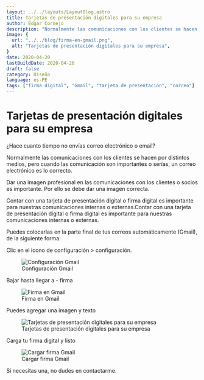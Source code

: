```yaml
---
layout: ../../layouts/LayoutBlog.astro
title: Tarjetas de presentación digitales para su empresa
author: Edgar Cornejo
description: "Normalmente las comunicaciones con los clientes se hacen por distintos medios, pero cuando las comunicación son importantes o serías, un correo electrónico es lo correcto. Dar una imagen profesional en las comunicaciones con los clientes o socios es importante. Por ello se debe dar una imagen correcta."
image: {
  url: "../../blog/firma-en-gmail.png",
  alt: "Tarjetas de presentación digitales para su empresa",
}  
date: 2020-04-20
lastBuildDate: 2020-04-20
draft: false
category: Diseño
language: es-PE
tags: ["firma digital", "Gmail", "tarjeta de presentación", "correo"]
---
```


# Tarjetas de presentación digitales para su empresa

¿Hace cuanto tiempo no envías correo electrónico o email?

Normalmente las comunicaciones con los clientes se hacen por distintos medios, pero cuando las comunicación son importantes o serías, un correo electrónico es lo correcto.

Dar una imagen profesional en las comunicaciones con los clientes o socios es importante. Por ello se debe dar una imagen correcta.

Contar con una tarjeta de presentación digital o firma digital es importante para nuestras comunicaciones internas o externas.Contar con una tarjeta de presentación digital o firma digital es importante para nuestras comunicaciones internas o externas.

Puedes colocarlas en la parte final de tus correos automáticamente (Gmail), de la siguiente forma:

Clic en el icono de configuración > configuración.

<figure>
  <img src="../../blog/configuracion-gmail.png" alt="Configuración Gmail"/>
  <figcaption>Configuración Gmail</figcaption>
</figure>

Bajar hasta llegar a - firma

<figure>
  <img src="../../blog/firma-en-gmail.png" alt="Firma en Gmail"/>
  <figcaption>Firma en Gmail</figcaption>
</figure>

Puedes agregar una imagen y texto

<figure>
  <img src="../../blog/firma-en-gmail.png" alt="Tarjetas de presentación digitales para su empresa"/>
  <figcaption>Tarjetas de presentación digitales para su empresa</figcaption>
</figure>

Carga tu firma digital y listo

<figure>
  <img src="../../blog/cargar-firma-gmail.png" alt="Cargar firma Gmail"/>
  <figcaption>Cargar firma Gmail</figcaption>
</figure>

Si necesitas una, no dudes en contactarme.